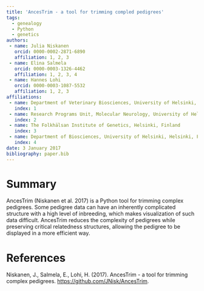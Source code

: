 ```yaml
---
title: 'AncesTrim - a tool for trimming compled pedigrees'
tags:
  - genealogy
  - Python
  - genetics
authors:
 - name: Julia Niskanen
   orcid: 0000-0002-2871-6890
   affiliation: 1, 2, 3
 - name: Elina Salmela
   orcid: 0000-0003-1326-4462
   affiliation: 1, 2, 3, 4
 - name: Hannes Lohi
   orcid: 0000-0003-1087-5532
   affiliation: 1, 2, 3
affiliations:
 - name: Department of Veterinary Biosciences, University of Helsinki, Helsinki, Finland
   index: 1
 - name: Research Programs Unit, Molecular Neurology, University of Helsinki, Helsinki, Finland
   index: 2
 - name: The Folkhälsan Institute of Genetics, Helsinki, Finland
   index: 3
 - name: Department of Biosciences, University of Helsinki, Helsinki, Finland
   index: 4
date: 3 January 2017
bibliography: paper.bib
---
```


# Summary

AncesTrim (Niskanen et al. 2017) is a Python tool for trimming complex pedigrees. Some pedigree data
can have an inherently complicated structure with a high level of inbreeding, which makes
visualization of such data difficult. AncesTrim reduces the complexity of pedigrees while
preserving critical relatedness structures, allowing the pedigree to be displayed in a more
efficient way.

# References

Niskanen, J., Salmela, E., Lohi, H. (2017). AncesTrim - a tool for trimming complex pedigrees. https://github.com/JNisk/AncesTrim.
